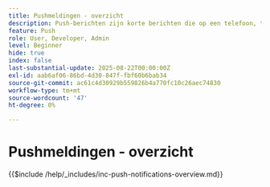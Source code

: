 ```yaml
---
title: Pushmeldingen - overzicht
description: Push-berichten zijn korte berichten die op een telefoon, tablet of computer verschijnen, zelfs als de gebruiker de app die ze heeft verzonden niet gebruikt. Ze zijn een manier voor apps om "op je schouder te tikken" en je aandacht te krijgen.
feature: Push
role: User, Developer, Admin
level: Beginner
hide: true
index: false
last-substantial-update: 2025-08-22T00:00:00Z
exl-id: aab6af06-86bd-4d30-847f-fbf60b6bab34
source-git-commit: ac61c4d30929b559826b4a770fc10c26aec74830
workflow-type: tm+mt
source-wordcount: '47'
ht-degree: 0%

---
```


# Pushmeldingen - overzicht

{{$include /help/_includes/inc-push-notifications-overview.md}}

